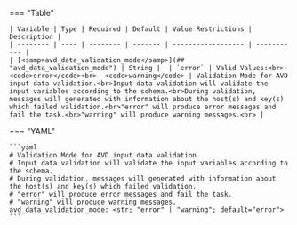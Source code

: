 <!--
  ~ Copyright (c) 2025 Arista Networks, Inc.
  ~ Use of this source code is governed by the Apache License 2.0
  ~ that can be found in the LICENSE file.
  -->
=== "Table"

    | Variable | Type | Required | Default | Value Restrictions | Description |
    | -------- | ---- | -------- | ------- | ------------------ | ----------- |
    | [<samp>avd_data_validation_mode</samp>](## "avd_data_validation_mode") | String |  | `error` | Valid Values:<br>- <code>error</code><br>- <code>warning</code> | Validation Mode for AVD input data validation.<br>Input data validation will validate the input variables according to the schema.<br>During validation, messages will generated with information about the host(s) and key(s) which failed validation.<br>"error" will produce error messages and fail the task.<br>"warning" will produce warning messages.<br> |

=== "YAML"

    ```yaml
    # Validation Mode for AVD input data validation.
    # Input data validation will validate the input variables according to the schema.
    # During validation, messages will generated with information about the host(s) and key(s) which failed validation.
    # "error" will produce error messages and fail the task.
    # "warning" will produce warning messages.
    avd_data_validation_mode: <str; "error" | "warning"; default="error">
    ```

